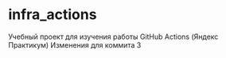 # infra_actions
Учебный проект для изучения работы GitHub Actions (Яндекс Практикум)
Изменения для коммита 3